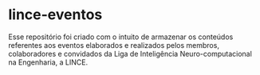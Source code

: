 # lince-eventos
Esse repositório foi criado com o intuito de armazenar os conteúdos referentes aos eventos elaborados e realizados pelos membros, colaboradores e convidados da Liga de Inteligência Neuro-computacional na Engenharia, a LINCE.

